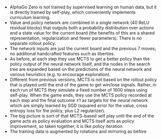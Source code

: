 * AlphaGo Zero is not trained by supervised learning on human data, but it is directly trained by self-play, which conveniently implements curriculum learning.
* Value and policy network are combined in a single network (40 ReLU residual blocks) that outputs both a probability distribution over actions and a state value for the current board (the benefits of this are a shared representation, regularization and fewer parameters). There is no separate rollout policy.
* The network inputs are just the current board and the previous 7 moves; no additional handcrafted features such as liberties.
* As before, at each step they use MCTS to get a better policy than the policy output of the neural network itself, and the nodes in the search tree are expanded based on the predictions of the neural network and  various heuristics (e.g. to encourage exploration).
* Different from previous versions, MCTS is not based on the rollout policy that is played until the end of the game to get win/lose signals. Rather, in each run of MCTS they simulate a fixed number of 1600 steps using self-play. When the game ends, they use the MCTS policy recorded at each step and the final outcome ±1 as targets for the neural network which are simply learned by SGD (squared error for the value, cross entropy loss for the policy, plus L2 regularizer).
* The big picture is sort of that MCTS-based self play until the end of the game acts as policy evaluation and MCTS itself acts as policy improvement, so taken together, it is like policy iteration.
* The training data is augmented by rotations and mirroring as before
